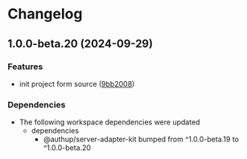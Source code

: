 # Changelog

## 1.0.0-beta.20 (2024-09-29)


### Features

* init project form source ([9bb2008](https://github.com/authup/adapters/commit/9bb20089d4cfce0511789858b49fa5c51eb4b6f2))


### Dependencies

* The following workspace dependencies were updated
  * dependencies
    * @authup/server-adapter-kit bumped from ^1.0.0-beta.19 to ^1.0.0-beta.20

